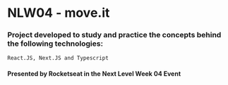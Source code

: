# NLW04 - move.it
### Project developed to study and practice the concepts behind the following technologies:
    React.JS, Next.JS and Typescript
#### Presented by Rocketseat in the Next Level Week 04 Event
